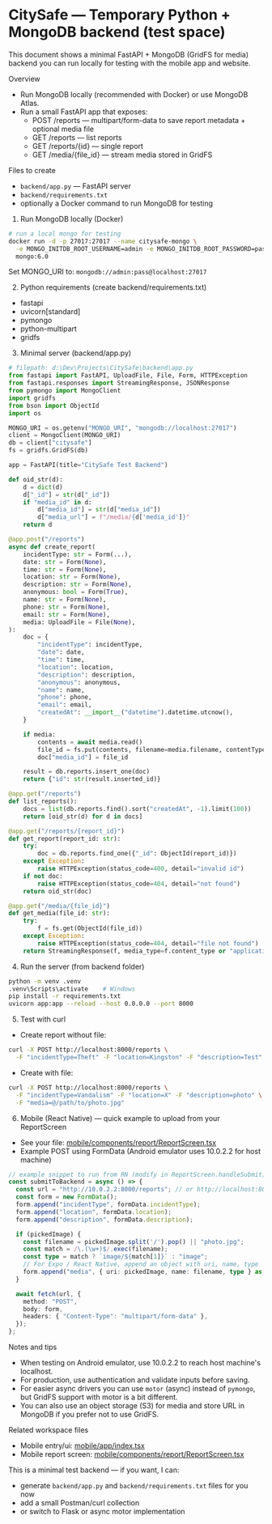 # CitySafe — Temporary Python + MongoDB backend (test space)

This document shows a minimal FastAPI + MongoDB (GridFS for media) backend you can run locally for testing with the mobile app and website.

Overview
- Run MongoDB locally (recommended with Docker) or use MongoDB Atlas.
- Run a small FastAPI app that exposes:
  - POST /reports — multipart/form-data to save report metadata + optional media file
  - GET /reports — list reports
  - GET /reports/{id} — single report
  - GET /media/{file_id} — stream media stored in GridFS

Files to create
- `backend/app.py` — FastAPI server
- `backend/requirements.txt`
- optionally a Docker command to run MongoDB for testing

1) Run MongoDB locally (Docker)
```bash
# run a local mongo for testing
docker run -d -p 27017:27017 --name citysafe-mongo \
  -e MONGO_INITDB_ROOT_USERNAME=admin -e MONGO_INITDB_ROOT_PASSWORD=pass \
  mongo:6.0
```
Set MONGO_URI to: `mongodb://admin:pass@localhost:27017`

2) Python requirements (create backend/requirements.txt)
- fastapi
- uvicorn[standard]
- pymongo
- python-multipart
- gridfs

3) Minimal server (backend/app.py)
```py
# filepath: d:\Dev\Projects\CitySafe\backend\app.py
from fastapi import FastAPI, UploadFile, File, Form, HTTPException
from fastapi.responses import StreamingResponse, JSONResponse
from pymongo import MongoClient
import gridfs
from bson import ObjectId
import os

MONGO_URI = os.getenv("MONGO_URI", "mongodb://localhost:27017")
client = MongoClient(MONGO_URI)
db = client["citysafe"]
fs = gridfs.GridFS(db)

app = FastAPI(title="CitySafe Test Backend")

def oid_str(d):
    d = dict(d)
    d["_id"] = str(d["_id"])
    if "media_id" in d:
        d["media_id"] = str(d["media_id"])
        d["media_url"] = f"/media/{d['media_id']}"
    return d

@app.post("/reports")
async def create_report(
    incidentType: str = Form(...),
    date: str = Form(None),
    time: str = Form(None),
    location: str = Form(None),
    description: str = Form(None),
    anonymous: bool = Form(True),
    name: str = Form(None),
    phone: str = Form(None),
    email: str = Form(None),
    media: UploadFile = File(None),
):
    doc = {
        "incidentType": incidentType,
        "date": date,
        "time": time,
        "location": location,
        "description": description,
        "anonymous": anonymous,
        "name": name,
        "phone": phone,
        "email": email,
        "createdAt": __import__("datetime").datetime.utcnow(),
    }

    if media:
        contents = await media.read()
        file_id = fs.put(contents, filename=media.filename, contentType=media.content_type)
        doc["media_id"] = file_id

    result = db.reports.insert_one(doc)
    return {"id": str(result.inserted_id)}

@app.get("/reports")
def list_reports():
    docs = list(db.reports.find().sort("createdAt", -1).limit(100))
    return [oid_str(d) for d in docs]

@app.get("/reports/{report_id}")
def get_report(report_id: str):
    try:
        doc = db.reports.find_one({"_id": ObjectId(report_id)})
    except Exception:
        raise HTTPException(status_code=400, detail="invalid id")
    if not doc:
        raise HTTPException(status_code=404, detail="not found")
    return oid_str(doc)

@app.get("/media/{file_id}")
def get_media(file_id: str):
    try:
        f = fs.get(ObjectId(file_id))
    except Exception:
        raise HTTPException(status_code=404, detail="file not found")
    return StreamingResponse(f, media_type=f.content_type or "application/octet-stream")
```

4) Run the server (from backend folder)
```bash
python -m venv .venv
.venv\Scripts\activate    # Windows
pip install -r requirements.txt
uvicorn app:app --reload --host 0.0.0.0 --port 8000
```

5) Test with curl
- Create report without file:
```bash
curl -X POST http://localhost:8000/reports \
  -F "incidentType=Theft" -F "location=Kingston" -F "description=Test"
```
- Create with file:
```bash
curl -X POST http://localhost:8000/reports \
  -F "incidentType=Vandalism" -F "location=X" -F "description=photo" \
  -F "media=@/path/to/photo.jpg"
```

6) Mobile (React Native) — quick example to upload from your ReportScreen
- See your file: [mobile/components/report/ReportScreen.tsx](mobile/components/report/ReportScreen.tsx)
- Example POST using FormData (Android emulator uses 10.0.2.2 for host machine)
```ts
// example snippet to run from RN (modify in ReportScreen.handleSubmit)
const submitToBackend = async () => {
  const url = "http://10.0.2.2:8000/reports"; // or http://localhost:8000 on simulator
  const form = new FormData();
  form.append("incidentType", formData.incidentType);
  form.append("location", formData.location);
  form.append("description", formData.description);

  if (pickedImage) {
    const filename = pickedImage.split('/').pop() || "photo.jpg";
    const match = /\.(\w+)$/.exec(filename);
    const type = match ? `image/${match[1]}` : "image";
    // For Expo / React Native, append an object with uri, name, type
    form.append("media", { uri: pickedImage, name: filename, type } as any);
  }

  await fetch(url, {
    method: "POST",
    body: form,
    headers: { "Content-Type": "multipart/form-data" },
  });
};
```

Notes and tips
- When testing on Android emulator, use 10.0.2.2 to reach host machine's localhost.
- For production, use authentication and validate inputs before saving.
- For easier async drivers you can use `motor` (async) instead of `pymongo`, but GridFS support with motor is a bit different.
- You can also use an object storage (S3) for media and store URL in MongoDB if you prefer not to use GridFS.

Related workspace files
- Mobile entry/ui: [mobile/app/index.tsx](mobile/app/index.tsx)
- Mobile report screen: [mobile/components/report/ReportScreen.tsx](mobile/components/report/ReportScreen.tsx)

This is a minimal test backend — if you want, I can:
- generate `backend/app.py` and `backend/requirements.txt` files for you now
- add a small Postman/curl collection
- or switch to Flask or async motor implementation